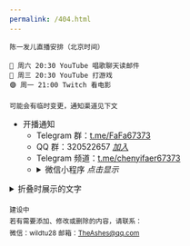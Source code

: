 ```yaml
---
permalink: /404.html
---
```


<!-- #### 67373 导航：[67373.net](https://67373.net) -->
```
陈一发儿直播安排（北京时间）

🔴 周六 20:30 YouTube 唱歌聊天读邮件
🔴 周三 20:30 YouTube 打游戏
🟣 周一 21:00 Twitch 看电影

可能会有临时变更，通知渠道见下文
```

- 开播通知
  - Telegram 群：[t.me/FaFa67373](https://t.me/FaFa67373)
  - QQ 群：320522657 *[加入](https://jq.qq.com/?_wv=1027&k=PTcrl72q)*
  - Telegram 频道：[t.me/chenyifaer67373](t.me/chenyifaer67373)
  - <details><summary>微信小程序 <em>点击显示</em></summary>
      <img src="/res/xiaodeyingcheng.png" alt="小德影城二维码" title="小德影城二维码">
    </details>



<details>
  <summary>折叠时展示的文字</summary>
  展开内容。可以嵌套 markdown 语法。
</details>








  
  
<sub>建设中  
  若有需要添加、修改或删除的内容，请联系：  
  微信：wildtu28 邮箱：TheAshes@qq.com</sub>



<!-- 不用的注释：
原生脚注方法：
导航地址：[67373.net](https://67373.net)  联系人[^1]
[^1]:建设中。邮箱：TheAshes@qq.com 微信：wildtu28 

非原生脚注方法：
建设中。<span id="aContact">[联系人](#bContact)</span>
邮箱：TheAshes@qq.com 微信：wildtu28 <sup id='bContact'>[^返回](#aContact)</sup>

emoji列表：https://getemoji.com/



文字颜色方法：
```diff
- text in red
+ text in green
! text in orange
# text in gray
@@ text in purple (and bold)@@
```
```json
   // code for coloring deepred 
```
```html
   // code for coloring
```
```js
   // code for coloring
```








-->

